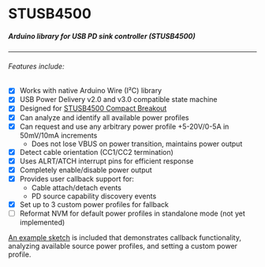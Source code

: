 # STUSB4500
##### Arduino library for USB PD sink controller (STUSB4500)

----

###### Features include:
- [x] Works with native Arduino Wire (I²C) library
- [x] USB Power Delivery v2.0 and v3.0 compatible state machine
- [x] Designed for [STUSB4500 Compact Breakout](https://www.tindie.com/products/oxplot/stusb4500-compact-breakout/)
- [x] Can analyze and identify all available power profiles
- [x] Can request and use any arbitrary power profile +5-20V/0-5A in 50mV/10mA increments
   - Does not lose VBUS on power transition, maintains power output
- [x] Detect cable orientation (CC1/CC2 termination)
- [x] Uses ALRT/ATCH interrupt pins for efficient response
- [x] Completely enable/disable power output
- [x] Provides user callback support for:
   - Cable attach/detach events 
   - PD source capability discovery events
- [x] Set up to 3 custom power profiles for fallback
- [ ] Reformat NVM for default power profiles in standalone mode (not yet implemented)

[An example sketch](examples/basic-demo/basic-demo.ino) is included that demonstrates callback functionality, analyzing available source power profiles, and setting a custom power profile. 
